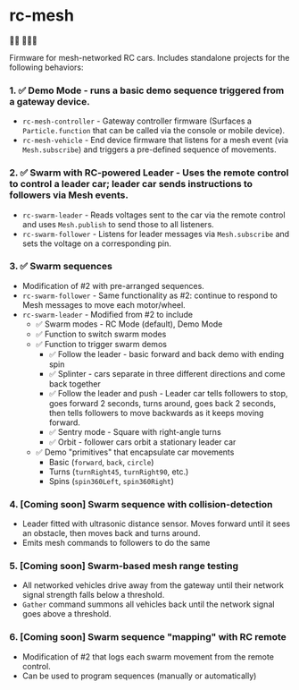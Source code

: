 # rc-mesh

🚗💨 🚗🚗🚗

Firmware for mesh-networked RC cars. Includes standalone projects for the following behaviors:

### 1. ✅ Demo Mode - runs a basic demo sequence triggered from a gateway device.

- `rc-mesh-controller` - Gateway controller firmware (Surfaces a `Particle.function` that can be called via the console or mobile device).
- `rc-mesh-vehicle` - End device firmware that listens for a mesh event (via `Mesh.subscribe`) and triggers a pre-defined sequence of movements.

### 2. ✅ Swarm with RC-powered Leader - Uses the remote control to control a leader car; leader car sends instructions to followers via Mesh events.

- `rc-swarm-leader` - Reads voltages sent to the car via the remote control and uses `Mesh.publish` to send those to all listeners.
- `rc-swarm-follower` - Listens for leader messages via `Mesh.subscribe` and sets the voltage on a corresponding pin.

### 3. ️✅ Swarm sequences

- Modification of #2 with pre-arranged sequences.
- `rc-swarm-follower` - Same functionality as #2: continue to respond to Mesh messages to move each motor/wheel.
- `rc-swarm-leader` - Modified from #2 to include
  - ✅ Swarm modes - RC Mode (default), Demo Mode
  - ✅ Function to switch swarm modes
  - ✅ Function to trigger swarm demos
    - ✅ Follow the leader - basic forward and back demo with ending spin
    - ️✅ Splinter - cars separate in three different directions and come back together
    - ✅ Follow the leader and push - Leader car tells followers to stop, goes forward 2 seconds, turns around, goes back 2 seconds, then tells followers to move backwards as it keeps moving forward.
    - ✅ Sentry mode - Square with right-angle turns
    - ✅ Orbit - follower cars orbit a stationary leader car
  - ✅ Demo "primitives" that encapsulate car movements
    - Basic (`forward`, `back`, `circle`)
    - Turns (`turnRight45`, `turnRight90`, etc.)
    - Spins (`spin360Left`, `spin360Right`)

### 4. [Coming soon] Swarm sequence with collision-detection

- Leader fitted with ultrasonic distance sensor. Moves forward until it sees an obstacle, then moves back and turns around.
- Emits mesh commands to followers to do the same

### 5. [Coming soon] Swarm-based mesh range testing

- All networked vehicles drive away from the gateway until their network signal strength falls below a threshold.
- `Gather` command summons all vehicles back until the network signal goes above a threshold.

### 6. [Coming soon] Swarm sequence "mapping" with RC remote

- Modification of #2 that logs each swarm movement from the remote control.
- Can be used to program sequences (manually or automatically)
